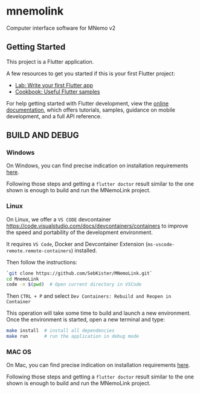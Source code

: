 # mnemolink

Computer interface software for MNemo v2

## Getting Started

This project is a Flutter application.

A few resources to get you started if this is your first Flutter project:

- [Lab: Write your first Flutter app](https://docs.flutter.dev/get-started/codelab)
- [Cookbook: Useful Flutter samples](https://docs.flutter.dev/cookbook)

For help getting started with Flutter development, view the
[online documentation](https://docs.flutter.dev/), which offers tutorials,
samples, guidance on mobile development, and a full API reference.


## BUILD AND DEBUG

### Windows

On Windows, you can find precise indication on installation requirements [here](https://docs.flutter.dev/get-started/install/windows/desktop).

Following those steps and getting a `flutter doctor` result similar to the one shown is enough to build and run the MNemoLink project.

### Linux
On Linux, we offer a `VS CODE` devcontainer https://code.visualstudio.com/docs/devcontainers/containers to improve the speed and portability of the development environment.

It requires `VS Code`, Docker and Devcontainer Extension (`ms-vscode-remote.remote-containers`) installed.

Then follow the instructions:

```bash
`git clone https://github.com/SebKister/MNemoLink.git`
cd MnemoLink
code -n $(pwd)  # Open current directory in VSCode
```

Then `CTRL + P` and select `Dev Containers: Rebuild and Reopen in Container`

This operation will take some time to build and launch a new environment. Once the environment is started, open a new terminal and type:

```bash
make install  # install all dependencies
make run      # run the application in debug mode
```

### MAC OS
On Mac, you can find precise indication on installation requirements [here](https://docs.flutter.dev/get-started/install/macos/desktop).

Following those steps and getting a `flutter doctor` result similar to the one shown is enough to build and run the MNemoLink project.
